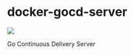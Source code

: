 # docker-gocd-server
[![](https://badge.imagelayers.io/qnib/docker-gocd-server:latest.svg)](https://imagelayers.io/?images=qnib/docker-gocd-server:latest 'Details')

Go Continuous Delivery  Server
